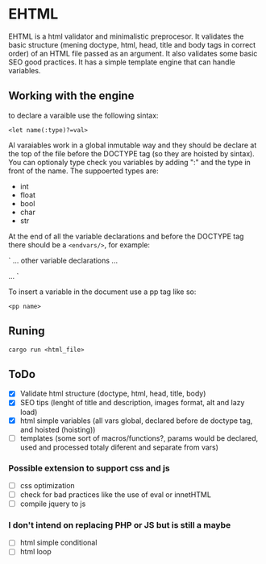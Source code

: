 # EHTML

EHTML is a html validator and minimalistic preprocesor. It validates the basic structure (mening doctype, html, head, title and body tags in correct order) of an HTML file passed as an argument.
It also validates some basic SEO good practices.
It has a simple template engine that can handle variables.

## Working with the engine

to declare a varaible use the following sintax: 

`<let name(:type)?=val>`

Al varaiables work in a global inmutable way and they should be declare at the top of the file before the DOCTYPE tag (so they are hoisted by sintax).
You can optionaly type check you variables by adding ":" and the type in front of the name.
The suppoerted types are:
- int
- float
- bool
- char
- str

At the end of all the variable declarations and before the DOCTYPE tag there should be a `<endvars/>`, for example:

`
<let name:str = "Pedro">
... other variable declarations ...
<endvars/>
<!DOCTYPE html>
...
`

To insert a variable in the document use a pp tag like so:

`<pp name>`

## Runing

`cargo run <html_file>`

## ToDo
- [x] Validate html structure (doctype, html, head, title, body) 
- [x] SEO tips (lenght of title and description, images format, alt and lazy load)
- [x] html simple variables (all vars global, declared before de doctype tag, and hoisted (hoisting))
- [ ] templates (some sort of macros/functions?, params would be declared, used and processed totaly diferent and separate from vars)
### Possible extension to support css and js
- [ ] css optimization
- [ ] check for bad practices like the use of eval or innetHTML
- [ ] compile jquery to js
### I don't intend on replacing PHP or JS but is still a maybe
- [ ] html simple conditional
- [ ] html loop
